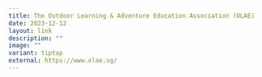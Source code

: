 ```yaml
---
title: The Outdoor Learning & Adventure Education Association (OLAE)
date: 2023-12-12
layout: link
description: ""
image: ""
variant: tiptap
external: https://www.olae.sg/
---
```

